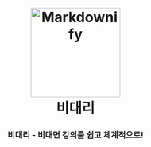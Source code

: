 <h1 align="center">
  <br>
  <img src="https://lh3.googleusercontent.com/1DqxbUca62LmV1ehZirHGWYBef9Jrtl3DhZ4m6YBnWCUX-XNr3lcnYKb31R-7ukpKAw" alt="Markdownify" width="180"></a>
  <br>
  비대리
  <h3 align="center"> 비대리 - 비대면 강의를 쉽고 체계적으로!</h3>
  <br>
</h1>
